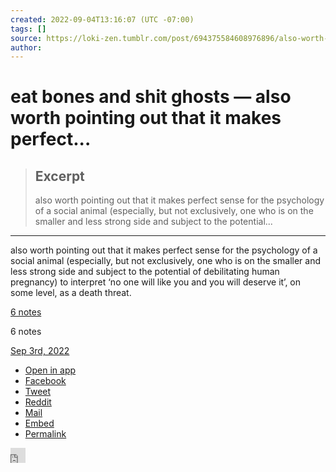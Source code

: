 ```yaml
---
created: 2022-09-04T13:16:07 (UTC -07:00)
tags: []
source: https://loki-zen.tumblr.com/post/694375584608976896/also-worth-pointing-out-that-it-makes-perfect
author: 
---
```


# eat bones and shit ghosts — also worth pointing out that it makes perfect...

> ## Excerpt
> also worth pointing out that it makes perfect sense for the psychology of a social animal (especially, but not exclusively, one who is on the smaller and less strong side and subject to the potential...

---
also worth pointing out that it makes perfect sense for the psychology of a social animal (especially, but not exclusively, one who is on the smaller and less strong side and subject to the potential of debilitating human pregnancy) to interpret ‘no one will like you and you will deserve it’, on some level, as a death threat.

[6 notes](https://loki-zen.tumblr.com/post/694375584608976896/also-worth-pointing-out-that-it-makes-perfect#notes)

6 notes

[Sep 3rd, 2022](https://loki-zen.tumblr.com/post/694375584608976896/also-worth-pointing-out-that-it-makes-perfect "1 day ago")

[](https://loki-zen.tumblr.com/post/694375584608976896/also-worth-pointing-out-that-it-makes-perfect#)

-   [Open in app](https://loki-zen.tumblr.com/post/694375584608976896/also-worth-pointing-out-that-it-makes-perfect#)
-   [Facebook](https://facebook.com/sharer.php?u=https%3A%2F%2Floki-zen.tumblr.com%2Fpost%2F694375584608976896%2Falso-worth-pointing-out-that-it-makes-perfect&t=)
-   [Tweet](https://twitter.com/intent/tweet?text=also%20worth%20pointing%20out%20that%20it%20makes%20perfect%20sense%20for%20the%20psychology%20of%20a%20social%20animal%20%28especially%2C%20but%20not%20exclusively%2C%20one%20who%20is%20on%20the%20smaller%20and%20less%20strong%20side%20and%20subject%20to%20the%20potential%20of%20debilitating%20human%20pregnancy%29%20to...%20https%3A%2F%2Ftmblr.co%2FZp6I6ncYwkfDKe00)
-   [Reddit](https://reddit.com/submit?url=https%3A%2F%2Floki-zen.tumblr.com%2Fpost%2F694375584608976896%2Falso-worth-pointing-out-that-it-makes-perfect)
-   [Mail](mailto:?subject=A%20post%20from%20eat%20bones%20and%20shit%20ghosts&body=also%20worth%20pointing%20out%20that%20it%20makes%20perfect%20sense%20for%20the%20psychology%20of%20a%20social%20animal%20%28especially%2C%20but%20not%20exclusively%2C%20one%20who%20is%20on%20the%20smaller%20and...%20https%3A%2F%2Floki-zen.tumblr.com%2Fpost%2F694375584608976896%2Falso-worth-pointing-out-that-it-makes-perfect)
-   [Embed](https://loki-zen.tumblr.com/post/694375584608976896/embed)
-   [Permalink](https://loki-zen.tumblr.com/post/694375584608976896/also-worth-pointing-out-that-it-makes-perfect)

[](https://www.tumblr.com/reblog/loki-zen/694375584608976896/9BhSvxSK)

<iframe id="like_iframe_694375584608976896" src="https://assets.tumblr.com/assets/html/like_iframe.html?_v=66c22ab5319d742bca5762b8d18f9d06#name=loki-zen&amp;post_id=694375584608976896&amp;color=black&amp;rk=9BhSvxSK" scrolling="no" class="like_toggle" allowtransparency="true" name="like_iframe_694375584608976896" width="24" height="24" frameborder="0"></iframe>
